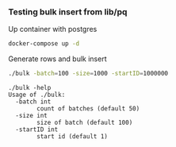 ### Testing bulk insert from lib/pq

Up container with postgres
```bash
docker-compose up -d
```

Generate rows and bulk insert
```bash
./bulk -batch=100 -size=1000 -startID=1000000
```

```
./bulk -help
Usage of ./bulk:
  -batch int
        count of batches (default 50)
  -size int
        size of batch (default 100)
  -startID int
        start id (default 1)

```